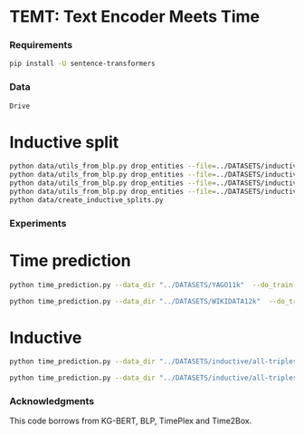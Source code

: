 # TEMT: Text Encoder Meets Time

### Requirements

```sh
pip install -U sentence-transformers
```

### Data

```sh
Drive
```

# Inductive split

```sh
python data/utils_from_blp.py drop_entities --file=../DATASETS/inductive/only-training/WIKIDATA12k/old-train.txt
python data/utils_from_blp.py drop_entities --file=../DATASETS/inductive/only-training/YAGO11k/old-train.txt
python data/utils_from_blp.py drop_entities --file=../DATASETS/inductive/all-triples/WIKIDATA12k/all-triples.txt
python data/utils_from_blp.py drop_entities --file=../DATASETS/inductive/all-triples/YAGO11k/all-triples.txt
python data/create_inductive_splits.py
```

### Experiments

# Time prediction

```sh
python time_prediction.py --data_dir "../DATASETS/YAGO11k"  --do_train --epochs 50 --batch 1024 --n_temporal_neg 128  --do_test --lr 0.001  --min_time -453 --max_time 2844 --margin 2 --save_model --save_to "yago11k_tp_model.pth" --use_descriptions
```

```sh
python time_prediction.py --data_dir "../DATASETS/WIKIDATA12k"  --do_train --epochs 50 --batch 1024 --n_temporal_neg 128 --do_test --lr 0.001  --margin 2 --save_model --save_to "wikidata12k_tp_model.pth" --use_descriptions
```

# Inductive
```sh
python time_prediction.py --data_dir "../DATASETS/inductive/all-triples/WIKIDATA12k"  --do_train --epochs 50 --batch 1024 --n_temporal_neg 128 --do_test --lr 0.001  --margin 2 --save_model --save_to "ind_wikidata12k_tp_model.pth" --use_descriptions
```

```sh
python time_prediction.py --data_dir "../DATASETS/inductive/all-triples/YAGO11k"  --do_train --epochs 50 --batch 1024 --n_temporal_neg 128  --do_test --lr 0.001 --min_time -453 --max_time 2844 --margin 2 --save_model --save_to  "ind_yago11k_tp_model.pth" --use_descriptions

```

### Acknowledgments
This code borrows from KG-BERT, BLP, TimePlex and Time2Box.
